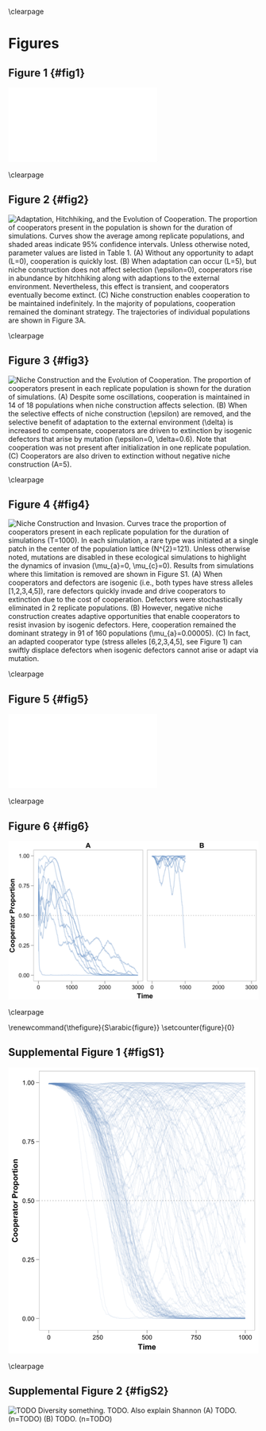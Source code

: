 \clearpage

# Figures

## Figure 1 {#fig1}

![**Adaptation to External and Constructed Environments.** (**A**) We begin with the case with five adaptive loci ($L=5$) and five non-zero alleles ($A=5$). All simulations are initialized with a non-adapted genotype with allele 0 at every locus (far left).  Random mutation will introduce a non-zero allele, which will increase in frequency. In this example, allele 1 arises at the first locus (in the "12 o’clock" position). The rest of this schematic focuses on niche construction. Every non-zero allele at any locus influences selection at the next locus in the clockwise direction. There is a "mismatch" in this genotype (highlighted by the red sector), because the niche constructed by allele 1 at the first locus favors allele 2, not 0, at its immediate clockwise neighbor (the second locus). Once the appropriate allele arises, it will be selected.  In this case, the genotype [1,2,0,0,0] receives an epsilon effect in addition to the extra delta.  The "match" at the first and second locus is highlighted as a green sector. However, now there is a new mismatch between the second and third locus, which a new round of mutation and selection corrects, and so on. The green sector grows as the red sector ticks clockwise. Importantly, because $A$ divides evenly into $L$, this genotype can evolve into a perfectly reinforcing sequence [1,2,3,4,5], which enjoys a maximal epsilon increment of fitness due to niche construction. (**B**) The case of negative niche construction is illustrated for the case of five loci ($L=5$) and six non-zero alleles ($A=6$). Here we start with a population fixed for the genotype on the far left [1,2,3,4,5]. There is a single mismatch in this genotype (highlighted by the red sector), because the niche constructed by allele 5 favors allele 6, not 1, at its immediate clockwise neighbor. If the fitter mutant [6,2,3,4,5] arises (see next genotype to the right), it will fix. (We note that the strength of selection will drop as its frequency increases). However, now there is a new mismatch in the genotype (highlighted again with a red sector). We see that correcting one mismatch generates a new mismatch.  Thus, this system will never escape its mismatches–--the red sector just clicks clockwise around the genome.  Indeed, after six (or $A$) rounds of mismatch correction and generation, we have ended back where we started with the original genotype turned clockwise by one locus. Here, the adaptation to previous niche construction generates further niche construction that leads to novel adaptation.](../figures/Figure1.pdf)

\clearpage

## Figure 2 {#fig2}

![**Adaptation, Hitchhiking, and the Evolution of Cooperation.** The proportion of cooperators present in the population is shown for the duration of simulations. Curves show the average among replicate populations, and shaded areas indicate 95% confidence intervals. Unless otherwise noted, parameter values are listed in [Table 1](#tables). (**A**) Without any opportunity to adapt ($L=0$), cooperation is quickly lost. (**B**) When adaptation can occur ($L=5$), but niche construction does not affect selection ($\epsilon=0$), cooperators rise in abundance by hitchhiking along with adaptions to the external environment. Nevertheless, this effect is transient, and cooperators eventually become extinct. (**C**) Niche construction enables cooperation to be maintained indefinitely. In the majority of populations, cooperation remained the dominant strategy. The trajectories of individual populations are shown in Figure 3A.](../figures/Figure2.png)

\clearpage


## Figure 3 {#fig3}

![**Niche Construction and the Evolution of Cooperation.** The proportion of cooperators present in each replicate population is shown for the duration of simulations. (**A**) Despite some oscillations, cooperation is maintained in 14 of 18 populations when niche construction affects selection. (**B**) When the selective effects of niche construction ($\epsilon$) are removed, and the selective benefit of adaptation to the external environment ($\delta$) is increased to compensate, cooperators are driven to extinction by isogenic defectors that arise by mutation ($\epsilon=0$, $\delta=0.6$). Note that cooperation was not present after initialization in one replicate population. (**C**) Cooperators are also driven to extinction without negative niche construction ($A=5$).](../figures/Figure3.png)

\clearpage


## Figure 4 {#fig4}

![**Niche Construction and Invasion.** Curves trace the proportion of cooperators present in each replicate population for the duration of simulations ($T=1000$). In each simulation, a rare type was initiated at a single patch in the center of the population lattice ($N^{2}=121$). Unless otherwise noted, mutations are disabled in these ecological simulations to highlight the dynamics of invasion ($\mu_{a}=0, \mu_{c}=0$). Results from simulations where this limitation is removed are shown in Figure S1. (**A**) When cooperators and defectors are isogenic (i.e., both types have stress alleles [1,2,3,4,5]), rare defectors quickly invade and drive cooperators to extinction due to the cost of cooperation. Defectors were stochastically eliminated in 2 replicate populations. (**B**) However, negative niche construction creates adaptive opportunities that enable cooperators to resist invasion by isogenic defectors. Here, cooperation remained the dominant strategy in 91 of 160 populations ($\mu_{a}=0.00005$). (**C**) In fact, an adapted cooperator type (stress alleles [6,2,3,4,5], see Figure 1) can swiftly displace defectors when isogenic defectors cannot arise or adapt via mutation.](../figures/Figure4.png)

\clearpage

## Figure 5 {#fig5}

![**Cooperator Adaptation Prevents Defector Invasion.** Here we depict the distribution of dominant types among subpopulations over time for one representative simulation in which isogenic defectors arise. To highlight the effects of adaptation, mutations did not occur at the cooperation locus ($\mu_{c}=0$). At time $t=0$ (upper left panel), a single isogenic defector population (red) is placed among cooperator populations (light blue). Because these defectors do not bear the costs of cooperation, they spread ($t=272$). However, cooperators in one population gain an adaptation that gives them a fitness advantage over defectors (second panel, dark blue, lower left). At $t=325$, defectors continue to invade cooperator populations. However, the adapted cooperator type spreads more quickly due to its fitness advantage, invading both defector populations and ancestral cooperator populations ($t=390$), until it eventually fixes in the population ($t=500$). At $t=690$, a new cooperator type emerges that is favored due to negative niche construction (orange). This new type spreads rapidly ($t=812$) until reaching fixation ($t=900$). At this point, it becomes susceptible to invasion by the next "adapted" cooperator type, and the cycle continues.](../figures/Figure5.pdf)

\clearpage

## Figure 6 {#fig6}

![**Negative Niche Construction and Adaptive Paths.** The proportion of cooperators present in each replicate population is shown for the duration of simulations. (**A**) When the negative effects of niche construction are magnified, cooperators are eliminated from all replicate populations (n=10). (**B**) Instead, when the mutation rate at adaptive loci is increased 100-fold, cooperators remain dominant in TODO of TODO replicate populations ($\mu_{a}=0.001$).](../figures/Figure6.png)

\clearpage

\renewcommand{\thefigure}{S\arabic{figure}}
\setcounter{figure}{0}

## Supplemental Figure 1 {#figS1}

![**Defector Invasion with Mutations.** With mutations occurring both at the adaptive loci and the cooperation locus ($\mu_{a}=\mu{c}=0.00005$), cooperation remains the dominant strategy in 58 replicate simulations. Curves trace the proportion of cooperators present in the population for the duration of 160 replicate simulations ($T=1000$)](../figures/FigureS1.png)

\clearpage

## Supplemental Figure 2 {#figS2}

![**TODO Diversity something.** TODO. Also explain Shannon (**A**) TODO. (n=TODO) (**B**) TODO. (n=TODO)](../figures/FigureS2.png)

